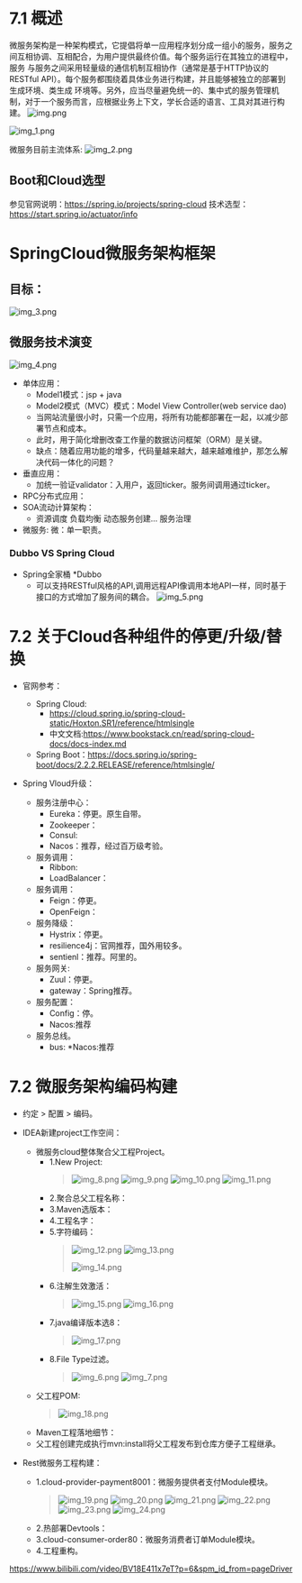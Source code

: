 # 7.1 概述
微服务架构是一种架构模式，它提倡将单一应用程序划分成一组小的服务，服务之间互相协调、互相配合，为用户提供最终价值。每个服务运行在其独立的进程中，服务
与服务之间采用轻量级的通信机制互相协作（通常是基于HTTP协议的RESTful API）。每个服务都围绕着具体业务进行构建，并且能够被独立的部署到生成环境、类生成
环境等。另外，应当尽量避免统一的、集中式的服务管理机制，对于一个服务而言，应根据业务上下文，学长合适的语言、工具对其进行构建。
![img.png](img.png)

![img_1.png](img_1.png)

微服务目前主流体系:
![img_2.png](img_2.png)


## Boot和Cloud选型
参见官网说明：https://spring.io/projects/spring-cloud
技术选型：https://start.spring.io/actuator/info


# SpringCloud微服务架构框架
## 目标：
![img_3.png](img_3.png)

## 微服务技术演变
![img_4.png](img_4.png)
* 单体应用：
    * Model1模式：jsp + java
    * Model2模式（MVC）模式：Model View Controller(web service dao)
    * 当网站流量很小时，只需一个应用，将所有功能都部署在一起，以减少部署节点和成本。
    * 此时，用于简化增删改查工作量的数据访问框架（ORM）是关键。
    * 缺点：随着应用功能的增多，代码量越来越大，越来越难维护，那怎么解决代码一体化的问题？
* 垂直应用：
    * 加统一验证validator：入用户，返回ticker。服务间调用通过ticker。
* RPC分布式应用：
* SOA流动计算架构：
  * 资源调度 负载均衡 动态服务创建... 服务治理  
* 微服务:
    微：单一职责。

### Dubbo VS Spring Cloud
* Spring全家桶
*Dubbo
  * 可以支持RESTful风格的API,调用远程API像调用本地API一样，同时基于接口的方式增加了服务间的耦合。
![img_5.png](img_5.png)

# 7.2 关于Cloud各种组件的停更/升级/替换
* 官网参考：
  * Spring Cloud:
    * https://cloud.spring.io/spring-cloud-static/Hoxton.SR1/reference/htmlsingle
    * 中文文档:https://www.bookstack.cn/read/spring-cloud-docs/docs-index.md
  * Spring Boot：https://docs.spring.io/spring-boot/docs/2.2.2.RELEASE/reference/htmlsingle/

* Spring Vloud升级：
  * 服务注册中心：
    * Eureka：停更。原生自带。
    * Zookeeper：
    * Consul:
    * Nacos：推荐，经过百万级考验。
  * 服务调用：
    * Ribbon:
    * LoadBalancer：
  * 服务调用：
    * Feign：停更。
    * OpenFeign：
  * 服务降级：
    * Hystrix：停更。
    * resilience4j：官网推荐，国外用较多。
    * sentienl：推荐。阿里的。
  * 服务网关:
    * Zuul：停更。
    * gateway：Spring推荐。
  * 服务配置：
    * Config：停。
    * Nacos:推荐
  * 服务总线。
    * bus:
    *Nacos:推荐

# 7.2 微服务架构编码构建
* 约定 > 配置 > 编码。
* IDEA新建project工作空间：
  * 微服务cloud整体聚合父工程Project。
    * 1.New Project:
      > ![img_8.png](img_8.png)
      > ![img_9.png](img_9.png)
      > ![img_10.png](img_10.png)
      > ![img_11.png](img_11.png)
    * 2.聚合总父工程名称：
    * 3.Maven选版本：
    * 4.工程名字：
    * 5.字符编码：
      > ![img_12.png](img_12.png)
      > ![img_13.png](img_13.png)
      > 
      > ![img_14.png](img_14.png)
    * 6.注解生效激活：
      > ![img_15.png](img_15.png)
      > ![img_16.png](img_16.png)
    * 7.java编译版本选8：
      > ![img_17.png](img_17.png)
    * 8.File Type过滤。
      > ![img_6.png](img_6.png)
      > ![img_7.png](img_7.png)
  * 父工程POM:
    > ![img_18.png](img_18.png)
    > 
  * Maven工程落地细节：
  * 父工程创建完成执行mvn:install将父工程发布到仓库方便子工程继承。

* Rest微服务工程构建：
  * 1.cloud-provider-payment8001：微服务提供者支付Module模块。
    > ![img_19.png](img_19.png)
    > ![img_20.png](img_20.png)
    > ![img_21.png](img_21.png)
    > ![img_22.png](img_22.png)
    > ![img_23.png](img_23.png)
    > ![img_24.png](img_24.png)
    > 
  * 2.热部署Devtools：
  * 3.cloud-consumer-order80：微服务消费者订单Module模块。
  * 4.工程重构。











https://www.bilibili.com/video/BV18E411x7eT?p=6&spm_id_from=pageDriver



















